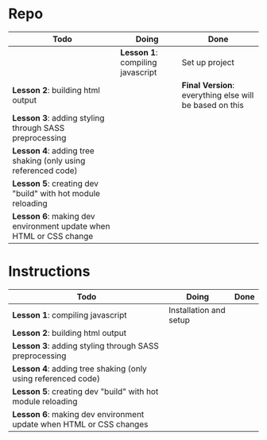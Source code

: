 # Repo

| Todo                                                                | Doing                              | Done                                                     |
| ------------------------------------------------------------------- | ---------------------------------- | -------------------------------------------------------- |
|                                                                     | **Lesson 1**: compiling javascript | Set up project                                           |
| **Lesson 2**: building html output                                  |                                    | **Final Version**: everything else will be based on this |
| **Lesson 3**: adding styling through SASS preprocessing             |
| **Lesson 4**: adding tree shaking (only using referenced code)      |
| **Lesson 5**: creating dev "build" with hot module reloading        |
| **Lesson 6**: making dev environment update when HTML or CSS change |

# Instructions

| Todo                                                                 | Doing                  | Done |
| -------------------------------------------------------------------- | ---------------------- | ---- |
| **Lesson 1**: compiling javascript                                   | Installation and setup |
| **Lesson 2**: building html output                                   |
| **Lesson 3**: adding styling through SASS preprocessing              |
| **Lesson 4**: adding tree shaking (only using referenced code)       |
| **Lesson 5**: creating dev "build" with hot module reloading         |
| **Lesson 6**: making dev environment update when HTML or CSS changes |
